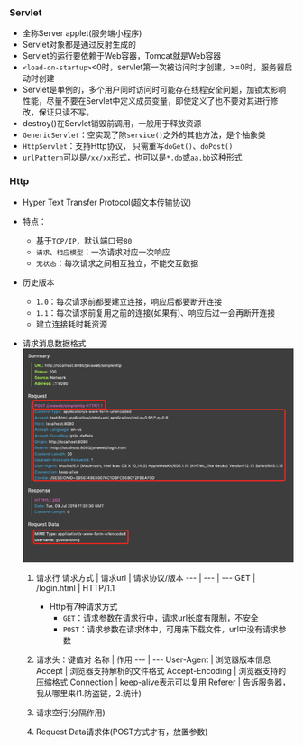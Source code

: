 ### Servlet
* 全称Server applet(服务端小程序)
* Servlet对象都是通过反射生成的
* Servlet的运行要依赖于Web容器，Tomcat就是Web容器
* `<load-on-startup>`<0时，servlet第一次被访问时才创建，>=0时，服务器启动时创建
* Servlet是单例的，多个用户同时访问时可能存在线程安全问题，加锁太影响性能，尽量不要在Servlet中定义成员变量，即使定义了也不要对其进行修改，保证只读不写。
* destroy()在Servlet销毁前调用，一般用于释放资源
* `GenericServlet`：空实现了除`service()`之外的其他方法，是个抽象类
* `HttpServlet`：支持Http协议， 只需重写`doGet()`、`doPost()`
* `urlPattern`可以是`/xx/xx`形式，也可以是`*.do`或`aa.bb`这种形式

### Http
* Hyper Text Transfer Protocol(超文本传输协议)
* 特点：
	* 基于`TCP/IP`，默认端口号`80`
	* `请求、相应模型`：一次请求对应一次响应
	* `无状态`：每次请求之间相互独立，不能交互数据
* 历史版本
	* `1.0`：每次请求前都要建立连接，响应后都要断开连接
	*  `1.1`：每次请求前复用之前的连接(如果有)、响应后过一会再断开连接
	* 建立连接耗时耗资源
* 请求消息数据格式
![](../pic/headers.png)
	
	1. 请求行
		请求方式 | 请求url | 请求协议/版本
		--- | --- | ---
		GET | /login.html | HTTP/1.1
		* Http有7种请求方式
			* `GET`：请求参数在请求行中，请求url长度有限制，不安全
			* `POST`：请求参数在请求体中，可用来下载文件，url中没有请求参数
		
	2. 请求头：键值对
		名称 | 作用
		--- | ---
		User-Agent | 浏览器版本信息
		Accept | 浏览器支持解析的文件格式
		Accept-Encoding | 浏览器支持的压缩格式
		Connection | keep-alive表示可以复用
		Referer | 告诉服务器，我从哪里来(1.防盗链，2.统计)
	3. 请求空行(分隔作用)
	
	4. Request Data请求体(POST方式才有，放置参数)